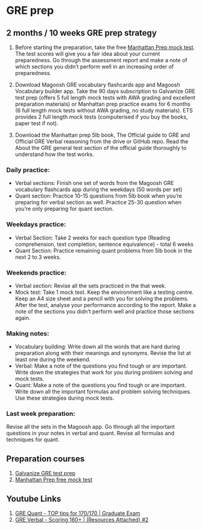 # GRE prep

## 2 months / 10 weeks GRE prep strategy 


1. Before starting the preparation, take the free [Manhattan Prep mock test](https://www.manhattanprep.com/gre/free-gre-practice-test/). The test scores will give you a fair idea about your current preparedness. Go through the assessment report and make a note of which sections you didn’t perform well in an increasing order of preparedness.

2. Download Magoosh GRE vocabulary flashcards app and Magoosh Vocabulary builder app. Take the 90 days subscription to Galvanize GRE test prep (offers 5 full length mock tests with AWA grading and excellent preparation materials) or Manhattan prep practice exams for 6 months (6 full length mock tests without AWA grading, no study materials). ETS provides 2 full length mock tests (computerised if you buy the books, paper test if not).

3. Download the Manhattan prep 5lb book, The Official guide to GRE and Official GRE Verbal reasoning from the drive or GitHub repo. Read the About the GRE general test section of the official guide thoroughly to understand how the test works.

### Daily practice:
* Verbal sections:
Finish one set of words from the Magoosh GRE vocabulary flashcards app during the weekdays (50 words per set)
* Quant section:
Practice 10-15 questions from 5lb book when you’re preparing for verbal section as well.
Practice 25-30 question when you’re only preparing for quant section.

### Weekdays practice:
* Verbal Section:
Take 2 weeks for each question type (Reading comprehension, text completion, sentence equivalence) - total 6 weeks
* Quant Section:
Practice remaining quant problems from 5lb book in the next 2 to 3 weeks.


### Weekends practice:
* Verbal section:
Revise all the sets practiced in the that week.
* Mock test:
Take 1 mock test. Keep the environment like a testing centre. Keep an A4 size sheet and a pencil with you for solving the problems.
After the test, analyse your performance according to the report. Make a note of the sections you didn’t perform well and practice those sections again.

### Making notes:
* Vocabulary building:
Write down all the words that are hard during preparation along with their meanings and synonyms. Revise the list at least one during the weekend.
* Verbal:
Make a note of the questions you find tough or are important. Write down the strategies that work for you during problem solving and mock tests.
* Quant:
Make a note of the questions you find tough or are important. Write down all the important formulas and problem solving techniques. Use these strategies during mock tests.

### Last week preparation:
Revise all the sets in the Magoosh app.
Go through all the important questions in your notes in verbal and quant. Revise all formulas and techniques for quant.



## Preparation courses

1. [Galvanize GRE test prep](https://galvanizetestprep.com/gre-test-prep/)
2. [Manhattan Prep free mock test](https://www.manhattanprep.com/gre/resources/)

## Youtube Links

1. [GRE Quant - TOP tips for 170/170 | Graduate Exam](https://www.youtube.com/watch?v=VsH_3Lf5UGc&t=304s)
2. [GRE Verbal - Scoring 160+ | (Resources Attached) #2](https://www.youtube.com/watch?v=KSArEIaQnSQ&t=483s)


